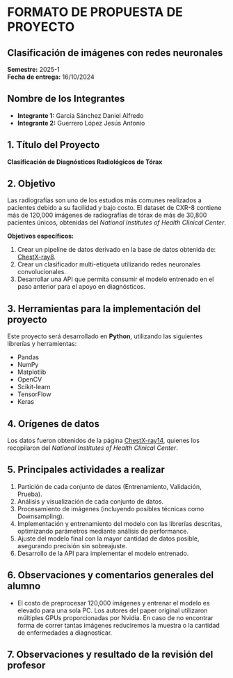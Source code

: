 # FORMATO DE PROPUESTA DE PROYECTO

## Clasificación de imágenes con redes neuronales
**Semestre:** 2025-1  
**Fecha de entrega:** 16/10/2024  

## Nombre de los Integrantes
- **Integrante 1:** García Sánchez Daniel Alfredo  
- **Integrante 2:** Guerrero López Jesús Antonio  

## 1. Título del Proyecto
**Clasificación de Diagnósticos Radiológicos de Tórax**

## 2. Objetivo
Las radiografías son uno de los estudios más comunes realizados a pacientes debido a su facilidad y bajo costo. El dataset de CXR-8 contiene más de 120,000 imágenes de radiografías de tórax de más de 30,800 pacientes únicos, obtenidas del *National Institutes of Health Clinical Center*.

**Objetivos específicos:**
1. Crear un pipeline de datos derivado en la base de datos obtenida de: [ChestX-ray8](https://paperswithcode.com/dataset/chestx-ray8).
2. Crear un clasificador multi-etiqueta utilizando redes neuronales convolucionales.
3. Desarrollar una API que permita consumir el modelo entrenado en el paso anterior para el apoyo en diagnósticos.

## 3. Herramientas para la implementación del proyecto
Este proyecto será desarrollado en **Python**, utilizando las siguientes librerías y herramientas:
- Pandas
- NumPy
- Matplotlib
- OpenCV
- Scikit-learn
- TensorFlow
- Keras

## 4. Orígenes de datos
Los datos fueron obtenidos de la página [ChestX-ray14](https://paperswithcode.com/dataset/chestx-ray14), quienes los recopilaron del *National Institutes of Health Clinical Center*.

## 5. Principales actividades a realizar
1. Partición de cada conjunto de datos (Entrenamiento, Validación, Prueba).
2. Análisis y visualización de cada conjunto de datos.
3. Procesamiento de imágenes (incluyendo posibles técnicas como Downsampling).
4. Implementación y entrenamiento del modelo con las librerías descritas, optimizando parámetros mediante análisis de performance.
5. Ajuste del modelo final con la mayor cantidad de datos posible, asegurando precisión sin sobreajuste.
6. Desarrollo de la API para implementar el modelo entrenado.

## 6. Observaciones y comentarios generales del alumno
- El costo de preprocesar 120,000 imágenes y entrenar el modelo es elevado para una sola PC. Los autores del paper original utilizaron múltiples GPUs proporcionadas por Nvidia. En caso de no encontrar forma de correr tantas imágenes reduciremos la muestra o la cantidad de enfermedades a diagnosticar.

## 7. Observaciones y resultado de la revisión del profesor